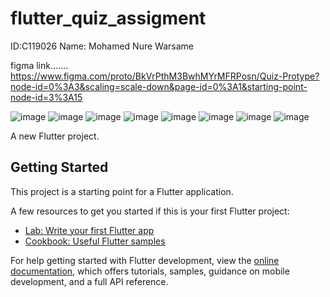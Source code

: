 # flutter_quiz_assigment

ID:C119026
Name: Mohamed Nure Warsame

figma link.......
https://www.figma.com/proto/BkVrPthM3BwhMYrMFRPosn/Quiz-Protype?node-id=0%3A3&scaling=scale-down&page-id=0%3A1&starting-point-node-id=3%3A15

![image](https://user-images.githubusercontent.com/99583384/216830369-2338c677-1568-46c2-8fb2-bc747b06b502.png)
![image](https://user-images.githubusercontent.com/99583384/216830386-ffc55d18-996e-4c8e-b4f0-e54993578a5e.png)
![image](https://user-images.githubusercontent.com/99583384/216830405-506b49eb-6f51-4333-8ec1-71571eeab84e.png)
![image](https://user-images.githubusercontent.com/99583384/216830418-1f9af62d-2d95-4de0-a354-48b7ff420907.png)
![image](https://user-images.githubusercontent.com/99583384/216830442-6ebc936d-0eb8-441e-b3aa-08b67b08ba4e.png)
![image](https://user-images.githubusercontent.com/99583384/216830456-f6abb276-2cac-4323-a313-7467a3ba0155.png)
![image](https://user-images.githubusercontent.com/99583384/216830462-fc0dc32d-0cf8-4fd2-8489-cbd94e335b88.png)
![image](https://user-images.githubusercontent.com/99583384/216830476-9a10b8da-5d83-4acc-92f7-8a1b962cec64.png)


A new Flutter project.

## Getting Started

This project is a starting point for a Flutter application.

A few resources to get you started if this is your first Flutter project:

- [Lab: Write your first Flutter app](https://docs.flutter.dev/get-started/codelab)
- [Cookbook: Useful Flutter samples](https://docs.flutter.dev/cookbook)

For help getting started with Flutter development, view the
[online documentation](https://docs.flutter.dev/), which offers tutorials,
samples, guidance on mobile development, and a full API reference.
